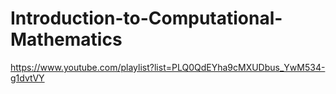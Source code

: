 # Introduction-to-Computational-Mathematics

https://www.youtube.com/playlist?list=PLQ0QdEYha9cMXUDbus_YwM534-g1dvtVY
